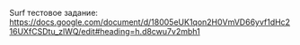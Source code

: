 Surf тестовое задание:
https://docs.google.com/document/d/18005eUK1qon2H0VmVD66yvf1dHc216UXfCSDtu_zlWQ/edit#heading=h.d8cwu7v2mbh1
